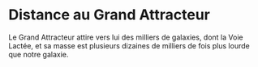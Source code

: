 # Distance au Grand Attracteur

Le Grand Attracteur attire vers lui des milliers de galaxies, dont la Voie
Lactée, et sa masse est plusieurs dizaines de milliers de fois plus lourde que
notre galaxie.
